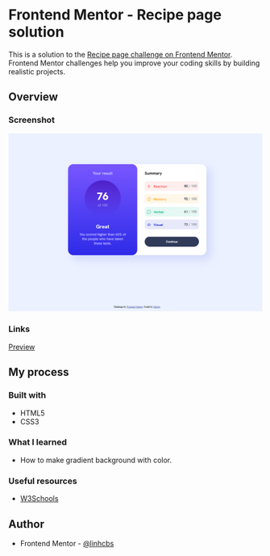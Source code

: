 # Frontend Mentor - Recipe page solution

This is a solution to the [Recipe page challenge on Frontend Mentor](https://www.frontendmentor.io/challenges/recipe-page-KiTsR8QQKm). Frontend Mentor challenges help you improve your coding skills by building realistic projects. 

## Overview

### Screenshot

![](./screenshot.jpg)

### Links

[Preview](https://linhcbs.github.io/Frontend-Mentor-solutions/results-summary-component-main)


## My process

### Built with

- HTML5
- CSS3

### What I learned

- How to make gradient background with color.

### Useful resources

- [W3Schools](https://www.w3schools.com/)

## Author

- Frontend Mentor - [@linhcbs](https://www.frontendmentor.io/profile/linhcbs)
